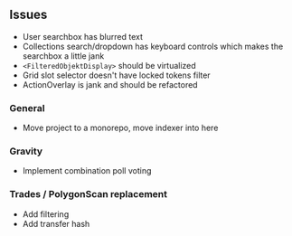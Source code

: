## Issues

- User searchbox has blurred text
- Collections search/dropdown has keyboard controls which makes the searchbox a little jank
- `<FilteredObjektDisplay>` should be virtualized
- Grid slot selector doesn't have locked tokens filter
- ActionOverlay is jank and should be refactored

### General

- Move project to a monorepo, move indexer into here

### Gravity

- Implement combination poll voting

### Trades / PolygonScan replacement

- Add filtering
- Add transfer hash
